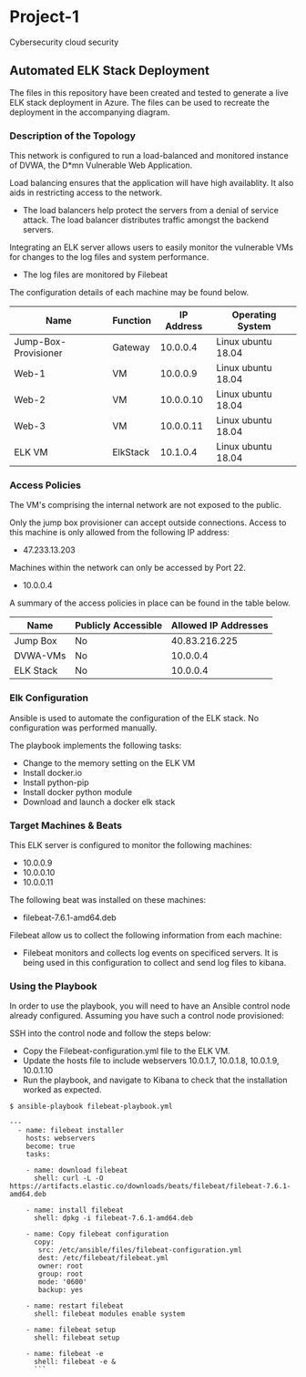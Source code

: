 # Project-1
Cybersecurity cloud security

## Automated ELK Stack Deployment

The files in this repository have been created and tested to generate a live ELK stack deployment in Azure. The files can be used to recreate the deployment in the accompanying diagram.

### Description of the Topology

This network is configured to run  a load-balanced and monitored instance of DVWA, the D*mn Vulnerable Web Application.

Load balancing ensures that the application will have high availablity. It also aids in restricting access to the network.
- The load balancers help protect the servers from a denial of service attack. The load balancer distributes traffic amongst the backend servers.

Integrating an ELK server allows users to easily monitor the vulnerable VMs for changes to the log files and system performance.
- The log files are monitored by Filebeat


The configuration details of each machine may be found below.

| Name                  | Function   | IP Address | Operating System |
|-----------------------|------------|------------|------------------|
| Jump-Box-Provisioner  | Gateway    | 10.0.0.4   |Linux ubuntu 18.04|
| Web-1                 | VM         | 10.0.0.9   |Linux ubuntu 18.04|
| Web-2                 | VM         | 10.0.0.10  |Linux ubuntu 18.04|
| Web-3                 | VM         | 10.0.0.11  |Linux ubuntu 18.04|
| ELK VM                | ElkStack   | 10.1.0.4   |Linux ubuntu 18.04|

### Access Policies

The VM's comprising the internal network are not exposed to the public. 

Only the jump box provisioner can accept outside connections. Access to this machine is only allowed from the following IP address:
- 47.233.13.203

Machines within the network can only be accessed by Port 22.
- 10.0.0.4

A summary of the access policies in place can be found in the table below.

| Name     | Publicly Accessible | Allowed IP Addresses |
|----------|---------------------|----------------------|
| Jump Box |     No              | 40.83.216.225        |
| DVWA-VMs |     No              | 10.0.0.4             |
| ELK Stack|     No              | 10.0.0.4             |

### Elk Configuration

Ansible is used to automate the configuration of the ELK stack. No configuration was performed manually.

The playbook implements the following tasks:
* Change to the memory setting on the ELK VM
* Install docker.io
* Install python-pip
* Install docker python module
* Download and launch a docker elk stack

### Target Machines & Beats
This ELK server is configured to monitor the following machines:
* 10.0.0.9
* 10.0.0.10
* 10.0.0.11

The following beat was installed on these machines:
- filebeat-7.6.1-amd64.deb

Filebeat allow us to collect the following information from each machine:
-  Filebeat monitors and collects log events on specificed servers. It is being used in this configuration to collect and send log files to kibana.

### Using the Playbook
In order to use the playbook, you will need to have an Ansible control node already configured. Assuming you have such a control node provisioned: 

SSH into the control node and follow the steps below:
- Copy the Filebeat-configuration.yml file to the ELK VM.
- Update the hosts file to include webservers 10.0.1.7, 10.0.1.8, 10.0.1.9, 10.0.1.10
- Run the playbook, and navigate to Kibana to check that the installation worked as expected.

`$ ansible-playbook filebeat-playbook.yml`

```
---
  - name: filebeat installer
    hosts: webservers
    become: true
    tasks:
    
    - name: download filebeat
      shell: curl -L -O  https://artifacts.elastic.co/downloads/beats/filebeat/filebeat-7.6.1-amd64.deb
            
    - name: install filebeat
      shell: dpkg -i filebeat-7.6.1-amd64.deb 

    - name: Copy filebeat configuration
      copy:
       src: /etc/ansible/files/filebeat-configuration.yml
       dest: /etc/filebeat/filebeat.yml
       owner: root
       group: root
       mode: '0600'
       backup: yes

    - name: restart filebeat
      shell: filebeat modules enable system
   
    - name: filebeat setup
      shell: filebeat setup
  
    - name: filebeat -e
      shell: filebeat -e &
      ```

